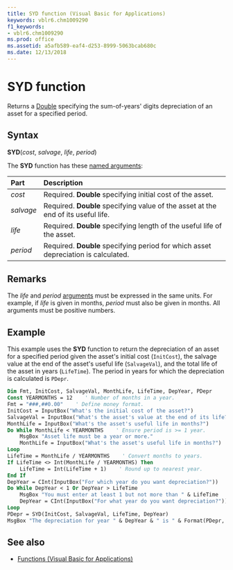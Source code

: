 ```yaml
---
title: SYD function (Visual Basic for Applications)
keywords: vblr6.chm1009290
f1_keywords:
- vblr6.chm1009290
ms.prod: office
ms.assetid: a5afb589-eaf4-d253-8999-5063bcab680c
ms.date: 12/13/2018
---
```



# SYD function

Returns a [Double](../../Glossary/vbe-glossary.md#double-data-type) specifying the sum-of-years' digits depreciation of an asset for a specified period.

## Syntax

**SYD**(_cost_, _salvage_, _life_, _period_)

The **SYD** function has these [named arguments](../../Glossary/vbe-glossary.md#named-argument):

|Part|Description|
|:-----|:-----|
|_cost_|Required. **Double** specifying initial cost of the asset.|
|_salvage_|Required. **Double** specifying value of the asset at the end of its useful life.|
|_life_|Required. **Double** specifying length of the useful life of the asset.|
|_period_|Required. **Double** specifying period for which asset depreciation is calculated.|

## Remarks

The _life_ and _period_ [arguments](../../Glossary/vbe-glossary.md#argument) must be expressed in the same units. For example, if _life_ is given in months, _period_ must also be given in months. All arguments must be positive numbers.

## Example

This example uses the **SYD** function to return the depreciation of an asset for a specified period given the asset's initial cost (`InitCost`), the salvage value at the end of the asset's useful life (`SalvageVal`), and the total life of the asset in years (`LifeTime`). The period in years for which the depreciation is calculated is `PDepr`.


```vb
Dim Fmt, InitCost, SalvageVal, MonthLife, LifeTime, DepYear, PDepr
Const YEARMONTHS = 12    ' Number of months in a year.
Fmt = "###,##0.00"    ' Define money format.
InitCost = InputBox("What's the initial cost of the asset?")
SalvageVal = InputBox("What's the asset's value at the end of its life?")
MonthLife = InputBox("What's the asset's useful life in months?")
Do While MonthLife < YEARMONTHS    ' Ensure period is >= 1 year.
    MsgBox "Asset life must be a year or more."
    MonthLife = InputBox("What's the asset's useful life in months?")
Loop
LifeTime = MonthLife / YEARMONTHS    ' Convert months to years.
If LifeTime <> Int(MonthLife / YEARMONTHS) Then
    LifeTime = Int(LifeTime + 1)    ' Round up to nearest year.
End If 
DepYear = CInt(InputBox("For which year do you want depreciation?"))
Do While DepYear < 1 Or DepYear > LifeTime
    MsgBox "You must enter at least 1 but not more than " & LifeTime
    DepYear = CInt(InputBox("For what year do you want depreciation?"))
Loop
PDepr = SYD(InitCost, SalvageVal, LifeTime, DepYear)
MsgBox "The depreciation for year " & DepYear & " is " & Format(PDepr, Fmt) & "."
```

## See also

- [Functions (Visual Basic for Applications)](../functions-visual-basic-for-applications.md)
